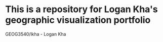 # This is a repository for Logan Kha's geographic visualization portfolio
GEOG3540/lkha - Logan Kha
